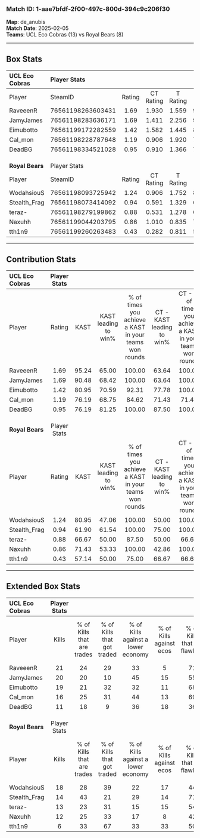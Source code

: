 ### Match ID: 1-aae7bfdf-2f00-497c-800d-394c9c206f30  
**Map**: de_anubis  
**Match Date**: 2025-02-05  
**Teams**: UCL Eco Cobras (13) vs Royal Bears (8)  

---  

## Box Stats  

| **UCL Eco Cobras** | Player Stats      |        |           |          |       |       |       |         |        |      |     |
| :- | :- | :-: | :-: | :-: | :-: | :-: | :-: | :-: | :-: | :-: | :-: |
| Player             | SteamID           | Rating | CT Rating | T Rating | KAST  |  ADR  | Kills | Assists | Deaths | K/D  | HS% |
| RaveeenR           | 76561198263603431 |  1.69  |   1.930   |  1.559   | 95.24 | 91.1  |  21   |    7    |   10   | 2.10 | 52  |
| JamyJames          | 76561198283636171 |  1.69  |   1.411   |  2.256   | 90.48 | 109.0 |  20   |    5    |   9    | 2.22 | 50  |
| Eimubotto          | 76561199172282559 |  1.42  |   1.582   |  1.445   | 80.95 | 93.7  |  19   |    9    |   14   | 1.36 | 42  |
| Cal_mon            | 76561198228787648 |  1.19  |   0.906   |  1.920   | 76.19 | 90.3  |  16   |    6    |   16   | 1.00 | 37  |
| DeadBG             | 76561198334521028 |  0.95  |   0.910   |  1.366   | 76.19 | 62.7  |  11   |    7    |   14   | 0.79 | 27  |
|                    |                   |        |           |          |       |       |       |         |        |      |     |
|                    |                   |        |           |          |       |       |       |         |        |      |     |
|                    |                   |        |           |          |       |       |       |         |        |      |     |
| **Royal Bears**    | Player Stats      |        |           |          |       |       |       |         |        |      |     |
| Player             | SteamID           | Rating | CT Rating | T Rating | KAST  |  ADR  | Kills | Assists | Deaths | K/D  | HS% |
| WodahsiouS         | 76561198093725942 |  1.24  |   0.906   |  1.752   | 80.95 | 88.0  |  18   |    4    |   18   | 1.00 | 27  |
| Stealth_Frag       | 76561198073414092 |  0.94  |   0.591   |  1.329   | 61.90 | 69.8  |  14   |    1    |   15   | 0.93 | 28  |
| teraz-             | 76561198279199862 |  0.88  |   0.531   |  1.278   | 66.67 | 75.9  |  13   |    8    |   19   | 0.68 | 53  |
| Naxuhh             | 76561199044203795 |  0.86  |   1.010   |  0.835   | 71.43 | 54.5  |  12   |    3    |   16   | 0.75 | 41  |
| tth1n9             | 76561199260263483 |  0.43  |   0.282   |  0.811   | 57.14 | 51.5  |   6   |    5    |   19   | 0.32 | 66  |
---  

## Contribution Stats  

| **UCL Eco Cobras** | Player Stats |       |                      |                                                        |                           |                                                             |                          |                                                            |
| :- | :-: | :-: | :-: | :-: | :-: | :-: | :-: | :-: |
| Player             |    Rating    | KAST  | KAST leading to win% | % of times you achieve a KAST in your teams won rounds | CT - KAST leading to win% | CT - % of times you achieve a KAST in your teams won rounds | T - KAST leading to win% | T - % of times you achieve a KAST in your teams won rounds |
| RaveeenR           |     1.69     | 95.24 |        65.00         |                         100.00                         |           63.64           |                           100.00                            |          66.67           |                           100.00                           |
| JamyJames          |     1.69     | 90.48 |        68.42         |                         100.00                         |           63.64           |                           100.00                            |          75.00           |                           100.00                           |
| Eimubotto          |     1.42     | 80.95 |        70.59         |                         92.31                          |           77.78           |                           100.00                            |          62.50           |                           83.33                            |
| Cal_mon            |     1.19     | 76.19 |        68.75         |                         84.62                          |           71.43           |                            71.43                            |          66.67           |                           100.00                           |
| DeadBG             |     0.95     | 76.19 |        81.25         |                         100.00                         |           87.50           |                           100.00                            |          75.00           |                           100.00                           |
|                    |              |       |                      |                                                        |                           |                                                             |                          |                                                            |
|                    |              |       |                      |                                                        |                           |                                                             |                          |                                                            |
|                    |              |       |                      |                                                        |                           |                                                             |                          |                                                            |
| **Royal Bears**    | Player Stats |       |                      |                                                        |                           |                                                             |                          |                                                            |
| Player             |    Rating    | KAST  | KAST leading to win% | % of times you achieve a KAST in your teams won rounds | CT - KAST leading to win% | CT - % of times you achieve a KAST in your teams won rounds | T - KAST leading to win% | T - % of times you achieve a KAST in your teams won rounds |
| WodahsiouS         |     1.24     | 80.95 |        47.06         |                         100.00                         |           50.00           |                           100.00                            |          45.45           |                           100.00                           |
| Stealth_Frag       |     0.94     | 61.90 |        61.54         |                         100.00                         |           75.00           |                           100.00                            |          55.56           |                           100.00                           |
| teraz-             |     0.88     | 66.67 |        50.00         |                         87.50                          |           50.00           |                            66.67                            |          50.00           |                           100.00                           |
| Naxuhh             |     0.86     | 71.43 |        53.33         |                         100.00                         |           42.86           |                           100.00                            |          62.50           |                           100.00                           |
| tth1n9             |     0.43     | 57.14 |        50.00         |                         75.00                          |           66.67           |                            66.67                            |          44.44           |                           80.00                            |
---  

## Extended Box Stats  

| **UCL Eco Cobras** | Player Stats |                            |                            |                                    |                         |                              |                                 |        |                             |                                     |                          |                               |                            |
| :- | :-: | :-: | :-: | :-: | :-: | :-: | :-: | :-: | :-: | :-: | :-: | :-: | :-: |
| Player             |    Kills     | % of Kills that are trades | % of Kills that got traded | % of Kills against a lower economy | % of Kills against ecos | % of Kills that are flawless | % of Kills that are close duels | Deaths | % of Deaths that get traded | % of Deaths against a lower economy | % of Deaths against ecos | % of Deaths that are flawless | % of Deaths that are close |
| RaveeenR           |      21      |             24             |             29             |                 33                 |            5            |              71              |                0                |   10   |             30              |                 30                  |            20            |              60               |             0              |
| JamyJames          |      20      |             20             |             10             |                 45                 |           15            |              55              |                5                |   9    |             33              |                 11                  |            0             |              33               |             11             |
| Eimubotto          |      19      |             21             |             32             |                 32                 |           11            |              68              |                5                |   14   |             29              |                 36                  |            14            |              50               |             0              |
| Cal_mon            |      16      |             25             |             31             |                 44                 |           13            |              69              |                6                |   16   |             38              |                 31                  |            6             |              56               |             13             |
| DeadBG             |      11      |             18             |             9              |                 36                 |           18            |              36              |               27                |   14   |             43              |                 14                  |            0             |              57               |             7              |
|                    |              |                            |                            |                                    |                         |                              |                                 |        |                             |                                     |                          |                               |                            |
|                    |              |                            |                            |                                    |                         |                              |                                 |        |                             |                                     |                          |                               |                            |
|                    |              |                            |                            |                                    |                         |                              |                                 |        |                             |                                     |                          |                               |                            |
| **Royal Bears**    | Player Stats |                            |                            |                                    |                         |                              |                                 |        |                             |                                     |                          |                               |                            |
| Player             |    Kills     | % of Kills that are trades | % of Kills that got traded | % of Kills against a lower economy | % of Kills against ecos | % of Kills that are flawless | % of Kills that are close duels | Deaths | % of Deaths that get traded | % of Deaths against a lower economy | % of Deaths against ecos | % of Deaths that are flawless | % of Deaths that are close |
| WodahsiouS         |      18      |             28             |             39             |                 22                 |           17            |              44              |               17                |   18   |             33              |                 11                  |            6             |              67               |             6              |
| Stealth_Frag       |      14      |             43             |             21             |                 29                 |           14            |              71              |                0                |   15   |             20              |                 13                  |            13            |              60               |             7              |
| teraz-             |      13      |             23             |             31             |                 15                 |           15            |              54              |                8                |   19   |             16              |                 16                  |            11            |              63               |             5              |
| Naxuhh             |      12      |             25             |             33             |                 17                 |            8            |              42              |                0                |   16   |             13              |                  6                  |            6             |              69               |             6              |
| tth1n9             |      6       |             33             |             67             |                 33                 |           33            |              50              |                0                |   19   |             32              |                 11                  |            5             |              53               |             11             |
